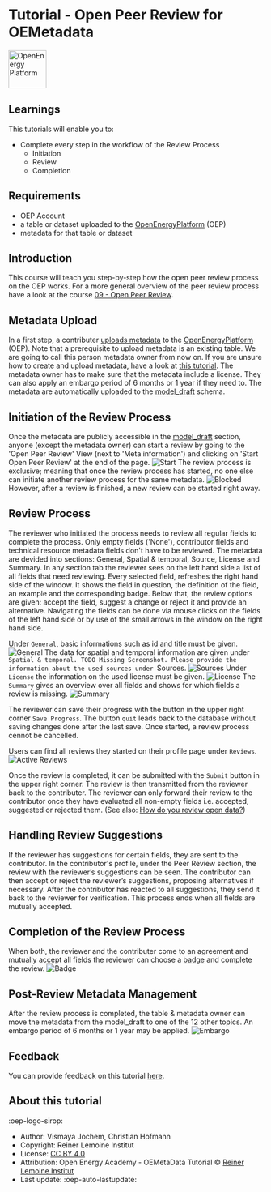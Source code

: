# Tutorial - Open Peer Review for OEMetadata

<!-- keep img below title and without align="left"  -->
<img src="https://raw.githubusercontent.com/OpenEnergyPlatform/academy/develop/docs/data/img/OEP_logo_2_no_text.svg" alt="OpenEnergy Platform" height="75" width="75" />

## Learnings

This tutorials will enable you to:

- Complete every step in the workflow of the Review Process
	- Initiation
	- Review
	- Completion

## Requirements

- OEP Account
- a table or dataset uploaded to the [OpenEnergyPlatform](https://openenergyplatform.org/) (OEP)
- metadata for that table or dataset

## Introduction

This course will teach you step-by-step how the open peer review process on the OEP works. For a more general overview of the peer review process have a look at the course [09 - Open Peer Review](https://openenergyplatform.github.io/academy/courses/09_peer_review/).

## Metadata Upload

In a first step, a contributer [uploads metadata](https://openenergyplatform.org/dataedit/wizard/) to the [OpenEnergyPlatform](https://openenergyplatform.org/) (OEP). Note that a prerequisite to upload metadata is an existing table. We are going to call this person metadata owner from now on. If you are unsure how to create and upload metadata, have a look at [this tutorial](https://openenergyplatform.github.io/academy/tutorials/99_other/beginners_guide/#22-create-metadata). The metadata owner has to make sure that the metadata include a license. They can also apply an embargo period of 6 months or 1 year if they need to. The metadata are automatically uploaded to the [model_draft](https://openenergyplatform.org/dataedit/view/model_draft) schema.


## Initiation of the Review Process

Once the metadata are publicly accessible in the [model_draft](https://openenergyplatform.org/dataedit/view/model_draft) section, anyone (except the metadata owner) can start a review by going to the 'Open Peer Review' View (next to 'Meta information') and clicking on 'Start Open Peer Review' at the end of the page.
![Start](start_opr.png)
The review process is exclusive; meaning that once the review process has started, no one else can initiate another review process for the same metadata.
![Blocked](blocked_review.png)
However, after a review is finished, a new review can be started right away.

## Review Process

The reviewer who initiated the process needs to review all regular fields to complete the process. Only empty fields ('None'), contributor fields and technical resource metadata fields don't have to be reviewed. The metadata are devided into sections: General, Spatial & temporal, Source, License and Summary.
In any section tab the reviewer sees on the left hand side a list of all fields that need reviewing. Every selected field, refreshes the right hand side of the window. It shows the field in question, the definition of the field, an example and the corresponding badge. Below that, the review options are given: accept the field, suggest a change or reject it and provide an alternative. Navigating the fields can be done via mouse clicks on the fields of the left hand side or by use of the small arrows in the window on the right hand side.


Under `General`, basic informations such as id and title must be given. ![General](images/section_general.png)
The data for spatial and temporal information are given under `Spatial & temporal. TODO Missing Screenshot.
Please provide the information about the used sources under `Sources. ![Sources](images/section_sources.png)
Under `License` the information on the used license must be given. ![License](images/section_license.png)
The `Summary` gives an overview over all fields and shows for which fields a review is missing. ![Summary](images/section_summary.png)

The reviewer can save their progress with the button in the upper right corner `Save Progress`. The button `quit` leads back to the database without saving changes done after the last save. Once started, a review process cennot be cancelled.

Users can find all reviews they started on their profile page under `Reviews`. ![Active Reviews](images/profile_active_reviews.png)

Once the review is completed, it can be submitted with the `Submit` button in the upper right corner. The review is then transmitted from the reviewer back to the contributer. The reviewer can only forward their review to the contributor once they have evaluated all non-empty fields i.e. accepted, suggested or rejected them. (See also: [How do you review open data?](https://openenergyplatform.github.io/academy/courses/09_peer_review/#how-do-you-review-open-data))

## Handling Review Suggestions

If the reviewer has suggestions for certain fields, they are sent to the contributor. In the contributor's profile, under the Peer Review section, the review with the reviewer’s suggestions can be seen. The contributor can then accept or reject the reviewer’s suggestions, proposing alternatives if necessary. After the contributor has reacted to all suggestions, they send it back to the reviewer for verification. This process ends when all fields are mutually accepted.

## Completion of the Review Process

When both, the reviewer and the contributer come to an agreement and mutually accept all fields the reviewer can choose a [badge](https://openenergyplatform.github.io/academy/courses/09_peer_review/#how-to-evaluate-and-present-the-review-what-are-badges) and complete the review. ![Badge](images/badge_selection.png)

## Post-Review Metadata Management

After the review process is completed, the table & metadata owner can move the metadata from the model_draft to one of the 12 other topics. An embargo period of 6 months or 1 year may be applied. ![Embargo](images/embargo.png)

## Feedback

You can provide feedback on this tutorial [here](https://github.com/OpenEnergyPlatform/academy/issues/189).

## About this tutorial

:oep-logo-sirop:

- Author: Vismaya Jochem, Christian Hofmann
- Copyright: Reiner Lemoine Institut
- License: [CC BY 4.0](https://creativecommons.org/licenses/by/4.0/deed.en)
- Attribution: Open Energy Academy - OEMetaData Tutorial © [Reiner Lemoine Institut](https://reiner-lemoine-institut.de/)
- Last update: :oep-auto-lastupdate:
